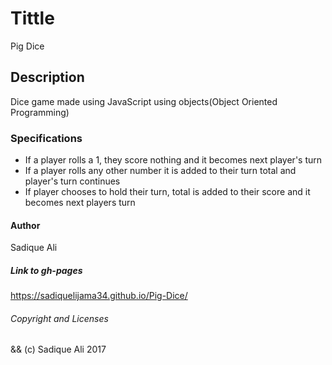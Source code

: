 # Tittle  
Pig Dice  
## Description  
Dice game made using JavaScript using objects(Object Oriented Programming)  
### Specifications  
- If a player rolls a 1, they score nothing and it becomes next player's turn  
- If a player rolls any other number it is added to their turn total and player's turn continues  
- If player chooses to hold their turn, total is added to their score and it becomes next players turn  
#### Author  
Sadique Ali  
##### Link to gh-pages  
https://sadiquelijama34.github.io/Pig-Dice/
###### Copyright and Licenses  
&& (c) Sadique Ali 2017  
